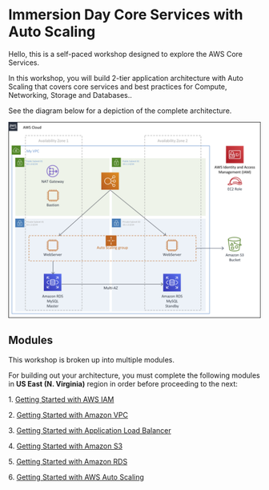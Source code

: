 # Immersion Day Core Services with Auto Scaling

Hello, this is a self-paced workshop designed to explore the AWS Core Services.

In this workshop, you will build 2-tier application architecture with Auto Scaling that covers core services and best practices for Compute, Networking, Storage and Databases..

See the diagram below for a depiction of the complete architecture.

![Immersion Day Core Services with Auto Scaling](images/aws.png)

## Modules

This workshop is broken up into multiple modules.

For building out your architecture, you must complete the following modules in **US East (N. Virginia)** region in order before proceeding to the next:

1\. [Getting Started with AWS IAM](tutorials/IAM.md "AWS IAM")

2\. [Getting Started with Amazon VPC](tutorials/VPCWizard.md "Amazon VPC")

3\. [Getting Started with Application Load Balancer](tutorials/ApplicationLoadBalancer.md "Application Load Balancer")

4\. [Getting Started with Amazon S3](tutorials/S3.md "Amazon S3")

5\. [Getting Started with Amazon RDS](tutorials/RDS.md "Amazon RDS")

6\. [Getting Started with AWS Auto Scaling](tutorials/AutoScaling.md "AWS Auto Scaling")